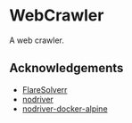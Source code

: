 # WebCrawler

A web crawler.

## Acknowledgements

- [FlareSolverr](https://github.com/FlareSolverr/FlareSolverr)
- [nodriver](https://github.com/ultrafunkamsterdam/nodriver)
- [nodriver-docker-alpine](https://github.com/AyaSimspp/nodriver-docker-alpine)